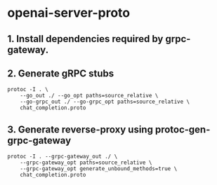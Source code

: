 # openai-server-proto

## 1. Install dependencies required by grpc-gateway.

## 2. Generate gRPC stubs

```
protoc -I . \
    --go_out ./ --go_opt paths=source_relative \
    --go-grpc_out ./ --go-grpc_opt paths=source_relative \
    chat_completion.proto
```

## 3. Generate reverse-proxy using protoc-gen-grpc-gateway

```
protoc -I . --grpc-gateway_out ./ \
    --grpc-gateway_opt paths=source_relative \
    --grpc-gateway_opt generate_unbound_methods=true \
    chat_completion.proto
```